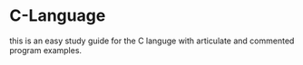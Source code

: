 # C-Language
this is an easy study guide for the C languge with articulate and commented program examples.
